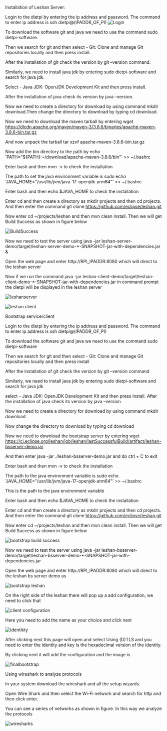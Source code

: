 Installation of Leshan Server:

Login to the dietpi by entering the ip address and password. The command to enter ip address is 
ssh dietpi@(IPADDR_OF_PI)
![Login](https://user-images.githubusercontent.com/112037009/192080503-e2603c69-586d-4264-abeb-2a18a5363a50.png)

To download the software git and java we need to use the command sudo dietpi-software.

Then we search for git and then select - Git: Clone and manage Git repositories locally and then press  install. 

After the installation of git check the version by git –version command.

Similarly, we need to install java jdk by entering sudo dietpi-software and search for java jdk.

Select - Java JDK: OpenJDK Development Kit and then press install. 

After the installation of java check its version by java –version.

Now we need to create a directory for download by using command mkdir download.Then change the directory to download by typing cd download.

Now we need to download the maven tarball by entering wget https://dlcdn.apache.org/maven/maven-3/3.8.6/binaries/apache-maven-3.8.6-bin.tar.gz

And now unpack the tarball tar xzvf apache-maven-3.8.6-bin.tar.gz

Now add the bin directory to the path by echo 'PATH="${PATH}:~/download/apache-maven-3.8.6/bin"' >>  ~/.bashrc

Enter bash and then mvn -v to check the installation

The path to set the  java environment variable is sudo echo 'JAVA_HOME="/usr/lib/jvm/java-17-openjdk-arm64"' >> ~/.bashrc

Enter bash and then echo $JAVA_HOME to check the installation

Enter cd and then create a directory as mkdir projects and then cd projects. And then enter the command git clone https://github.com/eclipse/leshan.git

Now enter cd ~/projects/leshan and then mvn clean install. Then we will get Build Success as shown in figure below

![BuildSuccess](https://user-images.githubusercontent.com/112037009/192080907-8082a74f-248c-47b3-800a-29f4f2be6c4a.png)

Now we need to test the server using java -jar leshan-server-demo/target/leshan-server-demo-*-SNAPSHOT-jar-with-dependencies.jar &

Open the web page and enter  http://RPI_IPADDR:8080 which will direct to the leshan server 

Now if we run the command  java -jar leshan-client-demo/target/leshan-client-demo-*-SNAPSHOT-jar-with-dependencies.jar  in command prompt the dietpi will be displayed in the leshan server

![leshanserver](https://user-images.githubusercontent.com/112037009/192080883-5fb960ca-58b9-47ba-adf6-d0e47f7e2d12.png)

![leshan client](https://user-images.githubusercontent.com/112037009/192080888-8dc0e793-6c41-4e09-bdbf-926d3ce6bd14.png)


Bootstrap service/client 

Login to the dietpi by entering the ip address and password. The command to enter ip address is ssh dietpi@(IPADDR_OF_PI)

To download the software git and java we need to use the command sudo dietpi-software

Then we search for git and then select - Git: Clone and manage Git repositories locally and then press install 

After the installation of git check the version by git –version command

Similarly, we need to install java jdk by entering sudo dietpi-software and search for java jdk

select - Java JDK: OpenJDK Development Kit and then press install. After the installation of java check its version by java –version

Now we need to create a directory for download by using command mkdir download

Now change the directory to download by typing cd download

Now we need to download the bootstrap server by entering wget https://ci.eclipse.org/leshan/job/leshan/lastSuccessfulBuild/artifact/leshan-bsserver-demo.jar

And then enter java -jar ./leshan-bsserver-demo.jar and do ctrl + C to exit

Enter bash and then mvn -v to check the installation

The path to the java environment variable is sudo echo 'JAVA_HOME="/usr/lib/jvm/java-17-openjdk-arm64"' >> ~/.bashrc

This is the path to the java environment variable

Enter bash and then echo $JAVA_HOME to check the installation

Enter cd and then create a directory as mkdir projects and then cd projects. And then enter the command git clone https://github.com/eclipse/leshan.git

Now enter cd ~/projects/leshan and then mvn clean install. Then we will get Build Success as shown in figure below

![bootstrap build success](https://user-images.githubusercontent.com/112037009/192081008-4dfbc82d-2919-4767-b28b-1a69df4c0f0e.png)

Now we need to test the server using java -jar leshan-bsserver-demo/target/leshan-bsserver-demo-*-SNAPSHOT-jar-with-dependencies.jar

Open the web page and enter  http://RPI_IPADDR:8080 which will direct to the leshan bs server  demo as

![bootstrap leshan](https://user-images.githubusercontent.com/112037009/192081040-96ecf50e-12f2-40e2-905e-61569b7fb8c5.png)

On the right side of the leshan there will pop up a add configuration, we need to click that

![client configuration](https://user-images.githubusercontent.com/112037009/192081075-07b42609-9382-4f66-b9f3-797365021d59.png)

Here you need to add the name as your choice and click next

![identikty](https://user-images.githubusercontent.com/112037009/192081085-30953cc0-fffb-4d33-94ea-8e5ffb7d56d8.png)

After clicking next this page will open and select Using (D)TLS and you need to enter the identity and key is the hexadecimal version of the identity.

By clicking next it will add the configuration and the image is 

![finalbootstrap](https://user-images.githubusercontent.com/112037009/192081098-9db0420b-0ad1-43c7-a051-6e0f529693bc.png)



Using wireshark to analyze protocols

In your system download the wireshark and all the setup wizards.

Open Wire Shark and then select the Wi-Fi network and search for http and then click enter.

You can see a series of networks as shown in figure. In this way we analyze the protocols

![wiresharks](https://user-images.githubusercontent.com/112037009/192081126-a894fc85-10d5-405b-a778-25d1b3338481.png)







